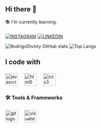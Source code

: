 ## Hi there 👋

<p align="left">📚 I'm currently learning.</p>

###

[![INSTAGRAM](https://img.shields.io/badge/Instagram-E4405F?style=for-the-badge&logo=instagram&logoColor=white)](https://www.instagram.com/rodrigo_oliver377/)
[![LINKEDIN](https://img.shields.io/badge/LinkedIn-0077B5?style=for-the-badge&logo=linkedin&logoColor=white)](https://www.linkedin.com/in/rodrigo-c%C3%A9sar-178510332/)

![RodrigoDivinty GitHub stats](https://github-readme-stats.vercel.app/api?username=RodrigoDivinity&theme=gotham&show_icons=true)
![Top Langs](https://github-readme-stats.vercel.app/api/top-langs/?username=RodrigoDivinity&theme=gotham&show_icons=true&layout=compact)

<h2 align="left">I code with</h2>

###

<div align="left">
  <img src="https://cdn.jsdelivr.net/gh/devicons/devicon/icons/javascript/javascript-original.svg" height="40" alt="javascript logo"  />
  <img width="12" />
  <img src="https://cdn.jsdelivr.net/gh/devicons/devicon/icons/html5/html5-original.svg" height="40" alt="html5 logo"  />
  <img width="12" />
  <img src="https://cdn.jsdelivr.net/gh/devicons/devicon/icons/css3/css3-original.svg" height="40" alt="css3 logo"  />
</div>

###

<h3 align="left">🛠 Tools & Frameworks</h3>

###

###

<div align="left">
  <img src="https://cdn.jsdelivr.net/gh/devicons/devicon/icons/git/git-original.svg" height="40" alt="git logo"  />
  <img width="12" />
  <img src="https://cdn.jsdelivr.net/gh/devicons/devicon/icons/visualstudio/visualstudio-plain.svg" height="40" alt="visualstudio logo"  />
</div>
